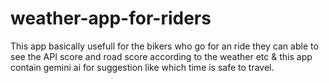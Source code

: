 # weather-app-for-riders
This app basically usefull for the bikers who go for an ride they can able to see the API score and road score according to the weather etc & this app contain gemini ai for suggestion like which time is safe to travel.
